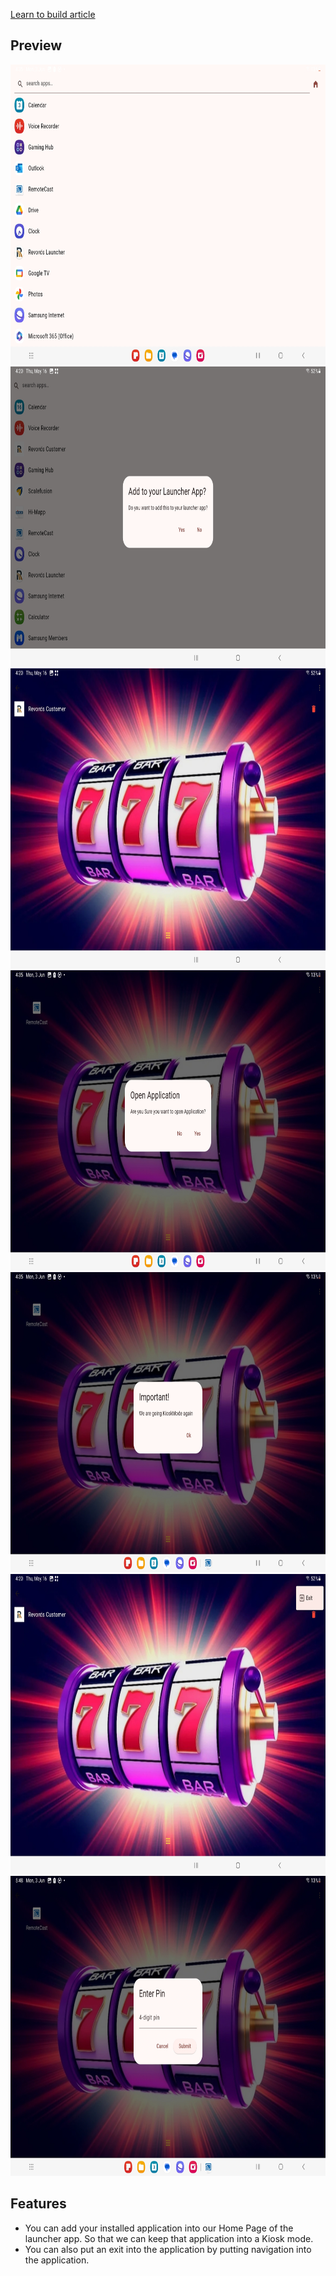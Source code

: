 
[Learn to build article](https://www.appwriters.dev/blog/lets-build-an-android-launcher-application-with-flutter)

## Preview
<img src="screenshots/Screen%201.jpg" height="480px" />

<img src="screenshots/Screen%202.jpg" height="480px" />

<img src="screenshots/Screen%203.jpg" height="480px" />

<img src="screenshots/Screen%204.jpg" height="480px" />

<img src="screenshots/Screen%205.jpg" height="480px" />

<img src="screenshots/Screen%206.jpg" height="480px" />

<img src="screenshots/Screen%207.jpg" height="480px" />

## Features
- You can add your installed application into our Home Page of the launcher app. So that we can keep that application into a Kiosk mode.
- You can also put an exit into the application by putting navigation into the application.

